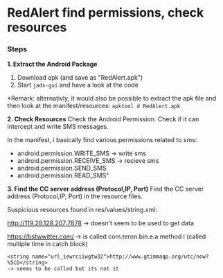 # RedAlert find permissions, check resources
### Steps

**1. Extract the Android Package**
1. Download apk (and save as "RedAlert.apk")
2. Start  `jadx-gui` and have a look at the code

*Remark: alternativly, it would also be possible to extract the apk file and then look at the manifest/resources: `apktool d RedAlert.apk`

**2. Check Resources**
Check the Android Permission. Check if it can intercept and write SMS messages.


In the manifest, i basically find various permissions related to sms: 
- android.permission.WRITE_SMS  -> write sms
- android.permission.RECEIVE_SMS  -> recieve sms
- android.permission.SEND_SMS
- android.permission.READ_SMS"


**3. Find the CC server address (Protocol,IP, Port)**
Find the CC server address (Protocol,IP, Port) in the resource files.

Suspicious resources found in res/values/string.xml: 

<string name="domain">http://119.28.128.207:7878</string> -> doesn't seem to be used to get data
    
<string name="eifve4u8dgbr9">https://bstwwitter.com/</string>
    -> is called com.teron.bin.e.a method i  (called multiple time in catch block)

    <string name="url_iewrciiwgtw32">http://www.gtimmaqp.org/utc/now?%5CD</string>
    -> seems to be called but its not it